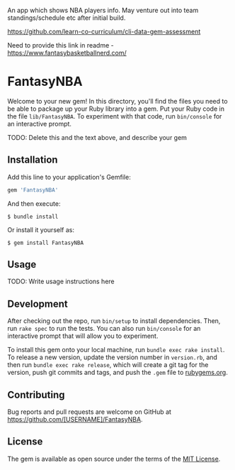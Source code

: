 An app which shows NBA players info. May venture out into team standings/schedule etc after initial build.

https://github.com/learn-co-curriculum/cli-data-gem-assessment

Need to provide this link in readme - https://www.fantasybasketballnerd.com/

# FantasyNBA

Welcome to your new gem! In this directory, you'll find the files you need to be able to package up your Ruby library into a gem. Put your Ruby code in the file `lib/FantasyNBA`. To experiment with that code, run `bin/console` for an interactive prompt.

TODO: Delete this and the text above, and describe your gem

## Installation

Add this line to your application's Gemfile:

```ruby
gem 'FantasyNBA'
```

And then execute:

    $ bundle install

Or install it yourself as:

    $ gem install FantasyNBA

## Usage

TODO: Write usage instructions here

## Development

After checking out the repo, run `bin/setup` to install dependencies. Then, run `rake spec` to run the tests. You can also run `bin/console` for an interactive prompt that will allow you to experiment.

To install this gem onto your local machine, run `bundle exec rake install`. To release a new version, update the version number in `version.rb`, and then run `bundle exec rake release`, which will create a git tag for the version, push git commits and tags, and push the `.gem` file to [rubygems.org](https://rubygems.org).

## Contributing

Bug reports and pull requests are welcome on GitHub at https://github.com/[USERNAME]/FantasyNBA.

## License

The gem is available as open source under the terms of the [MIT License](https://opensource.org/licenses/MIT).
